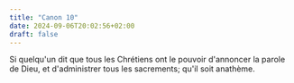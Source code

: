```yaml
---
title: "Canon 10"
date: 2024-09-06T20:02:56+02:00
draft: false
---
```



Si quelqu'un dit que tous les Chrétiens ont le pouvoir d'annoncer la parole de Dieu, et d'administrer tous les sacrements; qu'il soit anathème.
